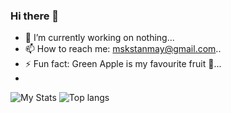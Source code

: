 ### Hi there 👋
- 🔭 I’m currently working on nothing...
- 📫 How to reach me: mskstanmay@gmail.com..
- ⚡ Fun fact: Green Apple is my favourite fruit 🍏...
- 
![My Stats](https://github-readme-stats.vercel.app/api?username=mskstanmay)
![Top langs](https://github-readme-stats.vercel.app/api/top-langs/?username=mskstanmay&layout=compact)
